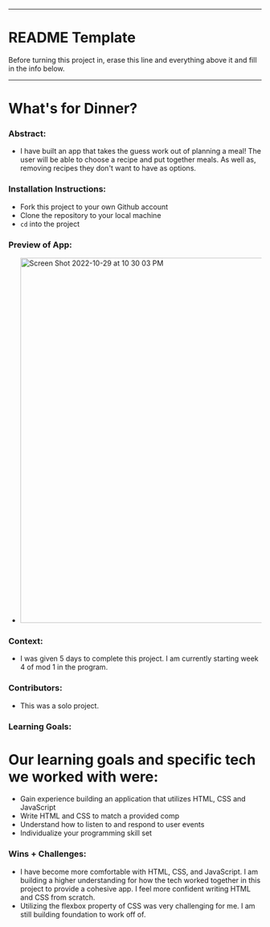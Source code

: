 ______________________________________________________  
# README Template  
Before turning this project in, erase this line and everything above it and fill in the info below.  
______________________________________________________  

# What's for Dinner? 

### Abstract:
[//]: <> (Briefly describe what you built and its features. What problem is the app solving? How does this application solve that problem?)
- I have built an app that takes the guess work out of planning a meal! The user will be able to choose a recipe and put together meals. As well as, removing recipes they don't want to have as options.

### Installation Instructions:
[//]: <> (What steps does a person have to take to get your app cloned down and running?)
- Fork this project to your own Github account
- Clone the repository to your local machine
- `cd` into the project

### Preview of App:
[//]: <> (Provide ONE gif or screenshot of your application - choose the "coolest" piece of functionality to show off.)
- <img width="726" alt="Screen Shot 2022-10-29 at 10 30 03 PM" src="https://user-images.githubusercontent.com/111614214/198859909-da48becf-875b-4520-add8-93d7e32e8557.png">
### Context:
[//]: <> (Give some context for the project here. How long did you have to work on it? How far into the Turing program are you?)
- I was given 5 days to complete this project. I am currently starting week 4 of mod 1 in the program.

### Contributors:
[//]: <> (Who worked on this application? Link to their GitHubs.)
- This was a solo project.

### Learning Goals:
[//]: <> (What were the learning goals of this project? What tech did you work with?)
# Our learning goals and specific tech we worked with were:
- Gain experience building an application that utilizes HTML, CSS and JavaScript
- Write HTML and CSS to match a provided comp
- Understand how to listen to and respond to user events
- Individualize your programming skill set

### Wins + Challenges:
[//]: <> (What are 2-3 wins you have from this project? What were some challenges you faced - and how did you get over them?)
- I have become more comfortable with HTML, CSS, and JavaScript. I am building a higher understanding for how the tech worked together in this project to provide a cohesive app. I feel more confident writing HTML and CSS from scratch.
- Utilizing the flexbox property of CSS was very challenging for me. I am still building foundation to work off of.
